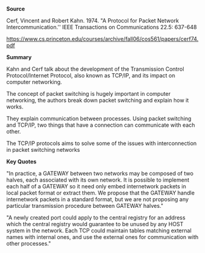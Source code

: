 **Source**

Cerf, Vincent and Robert Kahn. 1974. "A Protocol for Packet Network Intercommunication.'' IEEE Transactions on Communications 22.5: 637-648

https://www.cs.princeton.edu/courses/archive/fall06/cos561/papers/cerf74.pdf



**Summary**

Kahn and Cerf talk about the development of the Transmission Control Protocol/Internet Protocol, also known as TCP/IP, and its impact on computer networking.


The concept of packet switching is hugely important in computer networking, the authors break down packet switching and explain how it works. 

They explain communication between processes. Using packet switching and TCP/IP, two things that have a connection can communicate with each other.

The TCP/IP protocols aims to solve some of the issues with interconnection in packet switching networks






**Key Quotes**


"In practice, a GATEWAY between two networks may be composed of two halves, each associated with its own network. It is possible to implement each half of a GATEWAY so it need only embed internetwork packets in local packet format or extract them. We propose that the GATEWAY handle internetwork packets in a standard format, but we are not proposing any particular transmission procedure between GATEWAY halves."


"A newly created port could apply to the central registry for an address which the central registry would guarantee to be unused by any HOST system in the network. Each TCP could maintain tables matching external names with internal ones, and use the external ones for communication with other processes."